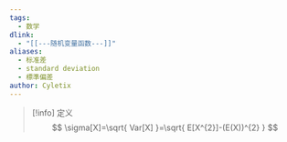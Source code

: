 ```yaml
---
tags:
  - 数学
dlink:
  - "[[---随机变量函数---]]"
aliases:
  - 标准差
  - standard deviation
  - 標準偏差
author: Cyletix
---
```

>[!info] 定义
> $$
> \sigma[X]=\sqrt{  Var[X] }=\sqrt{ E[X^{2}]-(E(X))^{2} }
> $$
